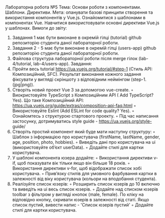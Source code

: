 Лабораторна робота №5
Тема: Основи роботи з компонентами. Шаблони. Директиви.
Мета: опанувати базові принципи створення та використання компонентів у Vue.js.
Ознайомитися з шаблонами в компонентах Vue. Навчитися використовувати основні
директиви Vue.js у шаблонах.
Вимоги до звіту:
1. Завдання 1 має бути виконане в окремій гілці (tutorial) github репозиторію студента
даної лабораторної роботи.
2. Завдання 2 - 5 має бути виконане в окремій гілці (users-app) github репозиторію студента
даної лабораторної роботи.
3. Файлова структура лабораторної роботи після merge гілок (lab-4/tutorial, lab-4/users-app).
Завдання:
1. Пройти весь tutorial https://ua.vuejs.org/tutorial/#step-1 (Стиль API: Композиційний, SFC).
Результат виконання кожного задання фіксувати у вигляді скріншоту з відповідним
неймінгом (step-1.(jpg|png)).
2. Створіть новий проект Vue 3 за допомогою vue-create.
◦ Виокристовуйте TypeScript з Композиційним API ( Add TypeScript? Yes). Що таке
Композиційний API: https://ua.vuejs.org/guide/extras/composition-api-faq.html
◦ Використовуйте Eslint (Add ESLint for code quality? Yes).
◦ Ознайомтесь з структурою стартового проекту.
◦ Під час написання застосунку, дотримуватись style guide - https://ua.vuejs.org/style-
guide/
3. Створіть простий компонент який буде мати наступну структуру:
◦ Шаблон з інформацією про користувача (firstName, lastName, gender, age, position,
photo, hobbies).
◦ Виведіть дані про користувача на ui (використовуйте об’єкт userData).
◦ Додайте стилі для картки користувача.
4. У шаблоні компонента юзера додайте:
◦ Використання директиви v-if, щоб показувати вік тільки якщо він більше 18 років.
◦ Використання директиви v-for, щоб відображати список хобі користувача.
◦ Прив’язку стилів для умовного фарбування картки в залежності від віку користувача
(кольори на вподобання студента).
5. Реалізуйте список юзерів:
◦ Розширить список юзерів до 10 включно та виведіть на ui весь список юзерів.
◦ Додайте над списком юзерів toolbar з фільтром у вигляді кнопок (male, female). По кліку на відповідно кнопку, скривати юзерів в залежності від статі. Якщо список
пустий, вивести напис - 'Список юзерів пустий'
◦ Додайте стилі для картки користувача.

